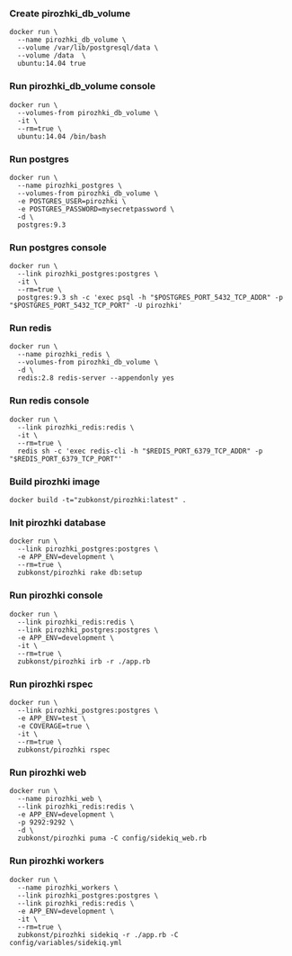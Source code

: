 ### Create pirozhki_db_volume
```
docker run \
  --name pirozhki_db_volume \
  --volume /var/lib/postgresql/data \
  --volume /data  \
  ubuntu:14.04 true
```

### Run pirozhki_db_volume console
```
docker run \
  --volumes-from pirozhki_db_volume \
  -it \
  --rm=true \
  ubuntu:14.04 /bin/bash
```

### Run postgres
```
docker run \
  --name pirozhki_postgres \
  --volumes-from pirozhki_db_volume \
  -e POSTGRES_USER=pirozhki \
  -e POSTGRES_PASSWORD=mysecretpassword \
  -d \
  postgres:9.3
```

### Run postgres console
```
docker run \
  --link pirozhki_postgres:postgres \
  -it \
  --rm=true \
  postgres:9.3 sh -c 'exec psql -h "$POSTGRES_PORT_5432_TCP_ADDR" -p "$POSTGRES_PORT_5432_TCP_PORT" -U pirozhki'
```

### Run redis
```
docker run \
  --name pirozhki_redis \
  --volumes-from pirozhki_db_volume \
  -d \
  redis:2.8 redis-server --appendonly yes
```


### Run redis console
```
docker run \
  --link pirozhki_redis:redis \
  -it \
  --rm=true \
  redis sh -c 'exec redis-cli -h "$REDIS_PORT_6379_TCP_ADDR" -p "$REDIS_PORT_6379_TCP_PORT"'
```

### Build pirozhki image
```
docker build -t="zubkonst/pirozhki:latest" .
```

### Init pirozhki database
```
docker run \
  --link pirozhki_postgres:postgres \
  -e APP_ENV=development \
  --rm=true \
  zubkonst/pirozhki rake db:setup
```


### Run pirozhki console
```
docker run \
  --link pirozhki_redis:redis \
  --link pirozhki_postgres:postgres \
  -e APP_ENV=development \
  -it \
  --rm=true \
  zubkonst/pirozhki irb -r ./app.rb
```

### Run pirozhki rspec
```
docker run \
  --link pirozhki_postgres:postgres \
  -e APP_ENV=test \
  -e COVERAGE=true \
  -it \
  --rm=true \
  zubkonst/pirozhki rspec
```

### Run pirozhki web
```
docker run \
  --name pirozhki_web \
  --link pirozhki_redis:redis \
  -e APP_ENV=development \
  -p 9292:9292 \
  -d \
  zubkonst/pirozhki puma -C config/sidekiq_web.rb
```

### Run pirozhki workers
```
docker run \
  --name pirozhki_workers \
  --link pirozhki_postgres:postgres \
  --link pirozhki_redis:redis \
  -e APP_ENV=development \
  -it \
  --rm=true \
  zubkonst/pirozhki sidekiq -r ./app.rb -C config/variables/sidekiq.yml
```

